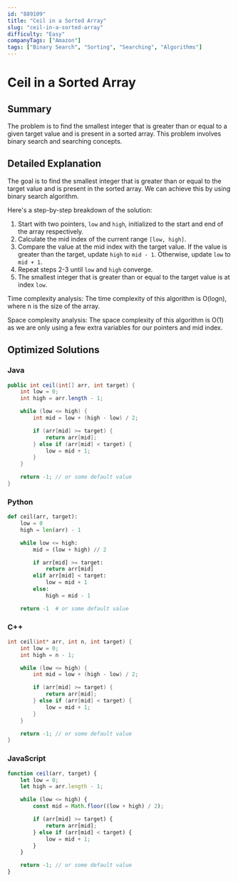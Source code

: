 ```yaml
---
id: "889109"
title: "Ceil in a Sorted Array"
slug: "ceil-in-a-sorted-array"
difficulty: "Easy"
companyTags: ["Amazon"]
tags: ["Binary Search", "Sorting", "Searching", "Algorithms"]
---
```


**Ceil in a Sorted Array**
==================================

## Summary
The problem is to find the smallest integer that is greater than or equal to a given target value and is present in a sorted array. This problem involves binary search and searching concepts.

## Detailed Explanation
The goal is to find the smallest integer that is greater than or equal to the target value and is present in the sorted array. We can achieve this by using binary search algorithm.

Here's a step-by-step breakdown of the solution:

1. Start with two pointers, `low` and `high`, initialized to the start and end of the array respectively.
2. Calculate the mid index of the current range `[low, high]`.
3. Compare the value at the mid index with the target value. If the value is greater than the target, update `high` to `mid - 1`. Otherwise, update `low` to `mid + 1`.
4. Repeat steps 2-3 until `low` and `high` converge.
5. The smallest integer that is greater than or equal to the target value is at index `low`.

Time complexity analysis:
The time complexity of this algorithm is O(logn), where n is the size of the array.

Space complexity analysis:
The space complexity of this algorithm is O(1) as we are only using a few extra variables for our pointers and mid index.

## Optimized Solutions
### Java
```java
public int ceil(int[] arr, int target) {
    int low = 0;
    int high = arr.length - 1;

    while (low <= high) {
        int mid = low + (high - low) / 2;

        if (arr[mid] >= target) {
            return arr[mid];
        } else if (arr[mid] < target) {
            low = mid + 1;
        }
    }

    return -1; // or some default value
}
```
### Python
```python
def ceil(arr, target):
    low = 0
    high = len(arr) - 1

    while low <= high:
        mid = (low + high) // 2

        if arr[mid] >= target:
            return arr[mid]
        elif arr[mid] < target:
            low = mid + 1
        else:
            high = mid - 1

    return -1  # or some default value
```
### C++
```cpp
int ceil(int* arr, int n, int target) {
    int low = 0;
    int high = n - 1;

    while (low <= high) {
        int mid = low + (high - low) / 2;

        if (arr[mid] >= target) {
            return arr[mid];
        } else if (arr[mid] < target) {
            low = mid + 1;
        }
    }

    return -1; // or some default value
}
```
### JavaScript
```javascript
function ceil(arr, target) {
    let low = 0;
    let high = arr.length - 1;

    while (low <= high) {
        const mid = Math.floor((low + high) / 2);

        if (arr[mid] >= target) {
            return arr[mid];
        } else if (arr[mid] < target) {
            low = mid + 1;
        }
    }

    return -1; // or some default value
}
```